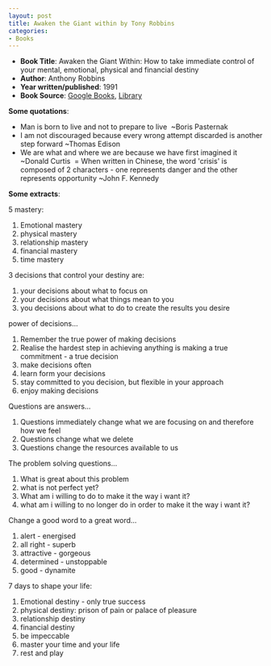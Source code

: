 ```yaml
---
layout: post
title: Awaken the Giant within by Tony Robbins
categories:
- Books
---
```



- **Book Title**: Awaken the Giant Within: How to take immediate control of your mental, emotional, physical and financial destiny
- **Author**: Anthony Robbins
- **Year written/published**: 1991
- **Book Source**: [Google Books](http://books.google.com/books?id=tWAa3VJ4_UQC&q=Awaken+the+Giant+within+by+Tony+Robbins&dq=Awaken+the+Giant+within+by+Tony+Robbins&pgis=1), [Library](http://vistaweb.nlb.gov.sg/cgi-bin/cw_cgi?fullRecord+19581+3002+10081800+5+1)

**Some quotations**:

- Man is born to live and not to prepare to live  ~Boris Pasternak
- I am not discouraged because every wrong attempt discarded is another step forward ~Thomas Edison 
- We are what and where we are because we have first imagined it ~Donald Curtis 
= When written in Chinese, the word 'crisis' is composed of 2 characters - one represents danger and the other represents opportunity ~John F. Kennedy 

**Some extracts**:

5 mastery:

1. Emotional mastery
2. physical mastery
3. relationship mastery
4. financial mastery
5. time mastery

3 decisions that control your destiny are:

1. your decisions about what to focus on
2. your decisions about what things mean to you
3. you decisions about what to do to create the results you desire

power of decisions...

1. Remember the true power of making decisions
2. Realise the hardest step in achieving anything is making a true commitment - a true decision
3. make decisions often
4. learn form your decisions
5. stay committed to you decision, but flexible in your approach
6. enjoy making decisions

Questions are answers...

1. Questions immediately change what we are focusing on and therefore how we feel
2. Questions change what we delete
3. Questions change the resources available to us

The problem solving questions...

1. What is great about this problem
2. what is not perfect yet?
3. What am i willing to do to make it the way i want it?
4. what am i willing to no longer do in order to make it the way i want it?

Change a good word to a great word...

1. alert - energised
2. all right - superb
3. attractive - gorgeous
4. determined - unstoppable
5. good - dynamite

7 days to shape your life:

1. Emotional destiny - only true success
2. physical destiny: prison of pain or palace of pleasure
3. relationship destiny
4. financial destiny
5. be impeccable
6. master your time and your life
7. rest and play

